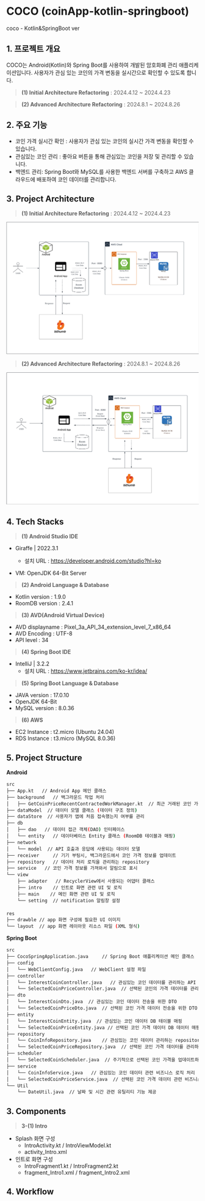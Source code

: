 # COCO (coinApp-kotlin-springboot)
coco - Kotlin&amp;SpringBoot ver

## 1. 프로젝트 개요
COCO는 Android(Kotlin)와 Spring Boot를 사용하여 개발된 암호화폐 관리 애플리케이션입니다. 사용자가 관심 있는 코인의 가격 변동을 실시간으로 확인할 수 있도록 합니다.

> **(1) Initial Architecture Refactoring** : 2024.4.12 ~ 2024.4.23

> **(2) Advanced Architecture Refactoring** : 2024.8.1 ~ 2024.8.26


## 2. 주요 기능
- 코인 가격 실시간 확인 : 사용자가 관심 있는 코인의 실시간 가격 변동을 확인할 수 있습니다.
- 관심있는 코인 관리 : 좋아요 버튼을 통해 관심있는 코인을 저장 및 관리할 수 있습니다.
- 백엔드 관리: Spring Boot와 MySQL를 사용한 백엔드 서버를 구축하고 AWS 클라우드에 배포하여 코인 데이터를 관리합니다.


## 3. Project Architecture
> **(1) Initial Architecture Refactoring** : 2024.4.12 ~ 2024.4.23

![](springboot/img/architecture-before.png)


> **(2) Advanced Architecture Refactoring** : 2024.8.1 ~ 2024.8.26

![](springboot/img/architecture-after.png)


## 4. Tech Stacks

> **(1) Android Studio IDE**  
- Giraffe | 2022.3.1
    - 설치 URL : https://developer.android.com/studio?hl=ko

- VM: OpenJDK 64-Bit Server

> **(2) Android Language & Database**
- Kotlin version : 1.9.0
- RoomDB version : 2.4.1

> **(3) AVD(Android Virtual Device)**
- AVD displayname : Pixel_3a_API_34_extension_level_7_x86_64
- AVD Encoding : UTF-8
- API level : 34

> **(4) Spring Boot IDE**
- IntelliJ | 3.2.2
    - 설치 URL : https://www.jetbrains.com/ko-kr/idea/

> **(5) Spring Boot Language & Database**
- JAVA version : 17.0.10
- OpenJDK 64-Bit
- MySQL version : 8.0.36

> **(6) AWS**
- EC2 Instance : t2.micro (Ubuntu 24.04)
- RDS Instance : t3.micro (MySQL 8.0.36)


## 5. Project Structure

**Android**
```bash
src
├── App.kt   // Android App 메인 클래스
├── background   // 백그라운드 작업 처리 
│   ├── GetCoinPriceRecentContractedWorkManager.kt  // 최근 거래된 코인 가격 내역을 가져오는 WorkManager
├── dataModel  // 데이터 모델 클래스 (데이터 구조 정의)
├── dataStore  // 사용자가 앱에 처음 접속했는지 여부를 관리
├── db
│   ├── dao   // 데이터 접근 객체(DAO) 인터페이스
│   └── entity   // 데이터베이스 Entity 클래스 (RoomDB 테이블과 매핑)
├── network
│   └── model  // API 호출과 응답에 사용되는 데이터 모델
├── receiver     // 기기 부팅시, 백그라운드에서 코인 가격 정보를 업데이트
├── repository   // 데이터 처리 로직을 관리하는 repository
├── service   // 코인 가격 정보를 가져와서 알림으로 표시
└── view
    ├── adapter   // RecyclerView에서 사용되는 어댑터 클래스
    ├── intro    // 인트로 화면 관련 UI 및 로직
    ├── main    // 메인 화면 관련 UI 및 로직
    └── setting  // notification 알림창 설정

res   
├── drawble // app 화면 구성에 필요한 UI 이미지
└── layout  // app 화면 레이아웃 리소스 파일 (XML 형식)
```


**Spring Boot**
```bash
src
├── CocoSpringApplication.java     // Spring Boot 애플리케이션 메인 클래스
├── config
│   └── WebClientConfig.java   // WebClient 설정 파일
├── controller
│   └── InterestCoinController.java   // 관심있는 코인 데이터를 관리하는 API 엔드포인트
│   └── SelectedCoinPriceController.java  // 선택된 코인의 가격 데이터를 관리하는 API 엔드포인트
├── dto
│   └── InterestCoinDto.java  // 관심있는 코인 데이터 전송을 위한 DTO
│   └── SelectedCoinPriceDto.java  // 선택된 코인 가격 데이터 전송을 위한 DTO
├── entity
│   └── InterestCoinEntity.java  // 관심있는 코인 데이터 DB 테이블 매핑
│   └── SelectedCoinPriceEntity.java // 선택된 코인 가격 데이터 DB 데이터 매핑
├── repository
│   └── CoinInfoRepository.java    // 관심있는 코인 데이터 관리하는 repository
│   └── SelectedCoinPriceRepository.java  // 선택된 코인 가격 데이터를 관리하는 repository
├── scheduler
│   └── SelectedCoinScheduler.java  // 주기적으로 선택된 코인 가격을 업데이트하는 스케줄러
├── service
│   └── CoinInfoService.java   // 관심있는 코인 데이터 관련 비즈니스 로직 처리
│   └── SelectedCoinPriceService.java  // 선택된 코인 가격 데이터 관련 비즈니스 로직 처리
└── Util
    └── DateUtil.java  // 날짜 및 시간 관련 유틸리티 기능 제공
```


## 3. Components
> **3-(1) Intro**
- Splash 화면 구성
  - IntroActivity.kt / IntroViewModel.kt
  - activity_Intro.xml
- 인트로 화면 구성
  - IntroFragment1.kt / IntroFragment2.kt
  - fragment_Intro1.xml / fragment_Intro2.xml




## 4. Workflow




